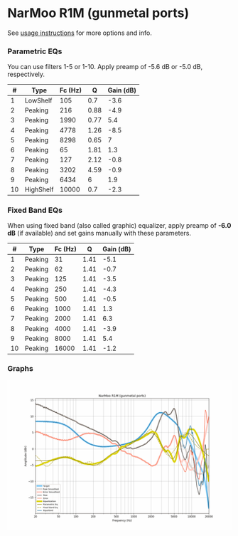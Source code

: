 # NarMoo R1M (gunmetal ports)
See [usage instructions](https://github.com/jaakkopasanen/AutoEq#usage) for more options and info.

### Parametric EQs
You can use filters 1-5 or 1-10. Apply preamp of -5.6 dB or -5.0 dB, respectively.

|   # | Type      |   Fc (Hz) |    Q |   Gain (dB) |
|-----|-----------|-----------|------|-------------|
|   1 | LowShelf  |       105 | 0.7  |        -3.6 |
|   2 | Peaking   |       216 | 0.88 |        -4.9 |
|   3 | Peaking   |      1990 | 0.77 |         5.4 |
|   4 | Peaking   |      4778 | 1.26 |        -8.5 |
|   5 | Peaking   |      8298 | 0.65 |         7   |
|   6 | Peaking   |        65 | 1.81 |         1.3 |
|   7 | Peaking   |       127 | 2.12 |        -0.8 |
|   8 | Peaking   |      3202 | 4.59 |        -0.9 |
|   9 | Peaking   |      6434 | 6    |         1.9 |
|  10 | HighShelf |     10000 | 0.7  |        -2.3 |

### Fixed Band EQs
When using fixed band (also called graphic) equalizer, apply preamp of **-6.0 dB** (if available) and set gains manually with these parameters.

|   # | Type    |   Fc (Hz) |    Q |   Gain (dB) |
|-----|---------|-----------|------|-------------|
|   1 | Peaking |        31 | 1.41 |        -5.1 |
|   2 | Peaking |        62 | 1.41 |        -0.7 |
|   3 | Peaking |       125 | 1.41 |        -3.5 |
|   4 | Peaking |       250 | 1.41 |        -4.3 |
|   5 | Peaking |       500 | 1.41 |        -0.5 |
|   6 | Peaking |      1000 | 1.41 |         1.3 |
|   7 | Peaking |      2000 | 1.41 |         6.3 |
|   8 | Peaking |      4000 | 1.41 |        -3.9 |
|   9 | Peaking |      8000 | 1.41 |         5.4 |
|  10 | Peaking |     16000 | 1.41 |        -1.2 |

### Graphs
![](./NarMoo%20R1M%20(gunmetal%20ports).png)
